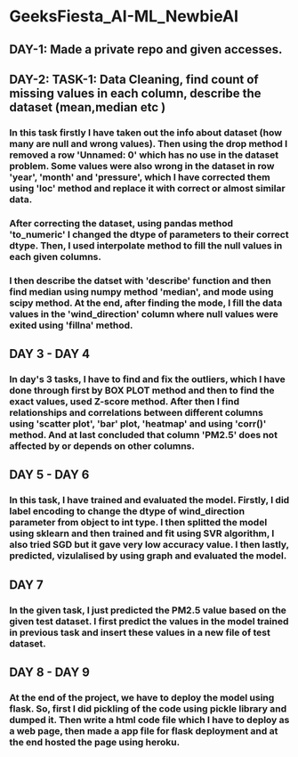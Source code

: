 # GeeksFiesta_AI-ML_NewbieAI
<u></u>
## DAY-1: Made a private repo and given accesses.
<u> </u>
## DAY-2: TASK-1: Data Cleaning, find count of missing values in each column, describe the dataset (mean,median etc )

<p><h3>In this task firstly I have taken out the info about dataset (how many are null and wrong values). Then using the drop method I removed a row 'Unnamed: 0' which has no use in the dataset problem. Some values were also wrong in the dataset in row 'year', 'month' and 'pressure', which I have corrected them using 'loc' method and replace it with correct or almost similar data.</h3></p>
 <p><h3>   After correcting the dataset, using pandas method 'to_numeric' I changed the dtype of parameters to their correct dtype. Then, I used interpolate method to fill the null values in each given columns.</h3></p>
 <p><h3>   I then describe the datset with 'describe' function and then find median using numpy method 'median', and mode using scipy method. At the end, after finding the mode, I fill the data values in the 'wind_direction' column where null values were exited using 'fillna' method. </h3></p>
 
<u></u>

<u></u>
## DAY 3 - DAY 4
<p><H3> In day's 3 tasks, I have to find and fix the outliers, which I have done through first by BOX PLOT method and then to find the exact values, used Z-score method. After then I find relationships and correlations between different columns using 'scatter plot', 'bar' plot, 'heatmap' and using 'corr()' method. 
  And at last concluded that column 'PM2.5' does not affected by or depends on other columns. </H3></p>

## DAY 5 - DAY 6
<h3> In this task, I have trained and evaluated the model. Firstly, I did label encoding to change the dtype of wind_direction parameter from object to int type. I then 
splitted the model using sklearn and then trained and fit using SVR algorithm, I also tried SGD but it gave very low accuracy value. I then lastly, predicted, vizulalised by using 
graph and evaluated the model. </h3>

## DAY 7
<H3> In the given task, I just predicted the PM2.5 value based on the given test dataset. I first predict the values in the model trained in previous task and insert these values in a new file of test dataset.</h3>

## DAY 8 - DAY 9
<h3> At the end of the project, we have to deploy the model using flask. So, first I did pickling of the code using pickle library and dumped it. Then write a html code file which I have to deploy as a web page, then made a app file for flask deployment and at the end hosted the page using heroku.</h3>